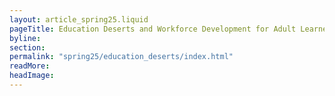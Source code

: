 ```yaml
---
layout: article_spring25.liquid
pageTitle: Education Deserts and Workforce Development for Adult Learners in Illinois
byline: 
section: 
permalink: "spring25/education_deserts/index.html"
readMore: 
headImage: 
---
```

<ilw-content width="page">


</ilw-content>
